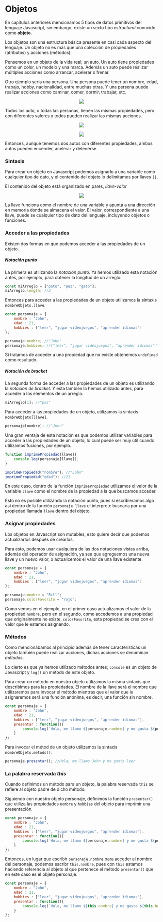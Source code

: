 # Objetos

En capítulos anteriores mencionamos 5 tipos de datos primitivos del lenguaje Javascript, sin embargo, existe un sexto tipo *estructural* conocido como **objeto**.

Los objetos son una estructura básica presente en casi cada aspecto del lenguaje. Un objeto no es más que una colección de propiedades (atributos) y acciones (métodos).

Pensemos en un objeto de la vida real; un auto. Un auto tiene propiedades como un color, un modelo y una marca. Además un auto puede realizar múltiples acciones como arrancar, acelerar o frenar.

Otro ejemplo sería una persona. Una persona puede tener un nombre, edad, trabajo, hobby, nacionalidad, entre muchas otras. Y una persona puede realizar acciones como caminar, comer, dormir, trabajar, etc.

<p align="center">
    <img src="./img/js/objetos.png">
</p>

Todos los auto, o todas las personas, tienen las mismas propiedades, pero con diferentes valores y todos pueden realizar las mismas acciones.

<p align="center">
    <img src="./img/js/objetos2.png">
</p>
<p align="center">
    <img src="./img/js/objetos3.png">
</p>

Entonces, aunque tenemos dos autos con diferentes propiedades, ambos autos pueden encender, acelerar y detenerse.

### Sintaxis

Para crear un objeto en Javascript podemos asignarlo a una variable como cualquier tipo de dato, y el contenido del objeto lo delimitamos por llaves `{}`.

El contenido del objeto está organizado en pares, *llave*-*valor*

<p align="center">
    <img src="./img/js/objetos4.png">
</p>

La llave funciona como el nombre de una variable y apunta a una dirección en memoria donde se almacena el valor. El valor, correspondiente a una llave, puede se cualquier tipo de dato del lenguaje, incluyendo objetos o funciones.

### Acceder a las propiedades

Existen dos formas en que podemos acceder a las propiedades de un objeto.

##### Notación punto

La primera es utilizando la *notación punto*. Ya hemos utilizado esta notación antes, por ejemplo, para obtener la longitud de un arreglo:

```javascript
const miArreglo = ["pato", "pez", "gato"];
miArreglo.length; //3
```

Entonces para acceder a las propiedades de un objeto utilizamos la sintaxis `nombreObjeto.llave`.

```javascript
const personaje = {
    nombre : "John",
    edad : 21,
    hobbies : ["leer", "jugar videojuegos", "aprender idiomas"]
};

personaje.nombre; //"John"
personaje.hobbies; //["leer", "jugar videojuegos", "aprender idiomas"]
```

Si tratamos de acceder a una propiedad que no existe obtenemos `undefined` como resultado.

##### Notación de bracket

La segunda forma de acceder a las propiedades de un objeto es utilizando la *notación de bracket*. Y esta también la hemos utilizado antes, para acceder a los elementos de un arreglo.

```javascript
miArreglo[1]; //"pez"
```

Para acceder a las propiedades de un objeto, utilizamos la sintaxis `nombreObjeto[llave]`.

```javascript
personaje[nombre]; //"John"
```

Una gran ventaja de esta notación es que podemos utilizar variables para acceder a las propiedades de un objeto, lo cual puede ser muy útil cuando utilizamos fuciones, por ejemplo.

```javascript
function imprimePropiedad(llave){
    console.log(personaje[llave]);
}

imprimePropiedad("nombre"); //"John"
imprimePropiedad("edad"); //21
```
En este caso, dentro de la función `imprimePropiedad` utilizamos el valor de la variable `llave` como el nombre de la propiedad a la que buscamos acceder.

Esto no es posible utilizando la notación punto, pues si escribieramos algo así dentro de la función `personaje.llave` el interprete buscaría por una propiedad llamada `llave` dentro del objeto.

### Asignar propiedades

Los objetos en Javascript son mutables, esto quiere decir que podemos actualizarlos después de crearlos.

Para esto, podemos usar cualquiera de las dos notaciones vistas arriba, además del operador de asignación, ya sea que agreguemos una nueva llave y un nuevo valor, o actualicemos el valor de una llave existente.

```javascript
const personaje = {
    nombre : "John",
    edad : 21,
    hobbies : ["leer", "jugar videojuegos", "aprender idiomas"]
};

personaje.nombre = "Bill";
personaje.colorFavorito = "rojo";
```

Como vemos en el ejemplo, en el primer caso actualizamos el valor de la propiedad `nombre`, pero en el segundo, como accedemos a una propiedad que originalmente no existe, `colorFavorito`, esta propiedad se crea con el valor que le estamos asignando.

### Métodos

Como mencionábamos al principio además de tener características un objeto también puede realizar acciones, dichas acciones se denominan *métodos*.

Lo cierto es que ya hemos utilizado métodos antes; `console` es un objeto de Javascript y `log()` un método de este objeto.

Para crear un método en nuestro objeto utilizamos la misma sintaxis que describimos para las propiedades. El nombre de la llave será el nombre que utilizaremos para invocar el método mientras que el valor que le asignaremos será una función anónima, es decir, una función sin nombre.

```javascript
const personaje = {
    nombre : "John",
    edad : 21,
    hobbies : ["leer", "jugar videojuegos", "aprender idiomas"],
    presentar : function(){
        console.log(`Hola, me llamo ${personaje.nombre} y me gusta ${personaje.hobbies[0]}`);
    }
};
```

Para invocar el métod de un objeto utilizamos la sintaxis `nombreObjeto.metodo()`.

```javascript
personaje.presentar(); //Hola, me llamo John y me gusta leer
```

### La palabra reservada *this*

Cuando definimos un método para un objeto, la palabra reservada `this` se refiere al objeto padre de dicho método.

Siguiendo con nuestro objeto personaje, definimos la función `presentar()` que utiliza las propiedades `nombre` y `hobbies` del objeto para imprimir una presentación.

```javascript
const personaje = {
    nombre : "John",
    edad : 21,
    hobbies : ["leer", "jugar videojuegos", "aprender idiomas"],
    presentar : function(){
        console.log(`Hola, me llamo ${personaje.nombre} y me gusta ${personaje.hobbies[0]}`);
    }
};
```

Entonces, en lugar que escribir `personaje.nombre` para acceder al nombre del personaje, podemos escribr `this.nombre`, pues con `this` estamos haciendo referencia al objeto al que pertenece el método `presentar()` que en este caso es el objeto personaje.

```javascript
const personaje = {
    nombre : "John",
    edad : 21,
    hobbies : ["leer", "jugar videojuegos", "aprender idiomas"],
    presentar : function(){
        console.log(`Hola, me llamo ${this.nombre} y me gusta ${this.hobbies[0]}`);
    }
};
```
